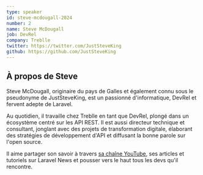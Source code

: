 ```yaml
---
type: speaker
id: steve-mcdougall-2024
number: 2
name: Steve McDougall
job: DevRel
company: Treblle
twitter: https://twitter.com/JustSteveKing
github: https://github.com/JustSteveKing
---
```


## À propos de Steve

Steve McDougall, originaire du pays de Galles et également connu sous le pseudonyme de JustSteveKing, est un passionné d'informatique, DevRel et fervent adepte de Laravel.

Au quotidien, il travaille chez Treblle en tant que DevRel, plongé dans un écosystème centré sur les API REST. Il est aussi directeur technique et consultant, jonglant avec des projets de transformation digitale, élaborant des stratégies de développement d'API et diffusant la bonne parole sur l'open source.

Il aime partager son savoir à travers [sa chaîne YouTube](https://www.youtube.com/c/JustSteveKing), ses articles et tutoriels sur Laravel News et pousser vers le haut tous les devs qu'il rencontre.